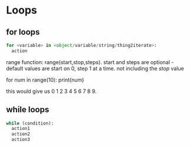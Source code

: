 # Loops

## for loops

```py
for <variable> in <object/variable/string/thing2iterate>:
  action
```

range function: range(start,stop,steps). start and steps are optional - default values are start on 0, step 1 at a time. not including the _stop_ value
 
for num in range(10):
  print(num)

this would give us 0 1 2 3 4 5 6 7 8 9.

## while loops

```py
while (condition):
  action1
  action2
  action3
```
